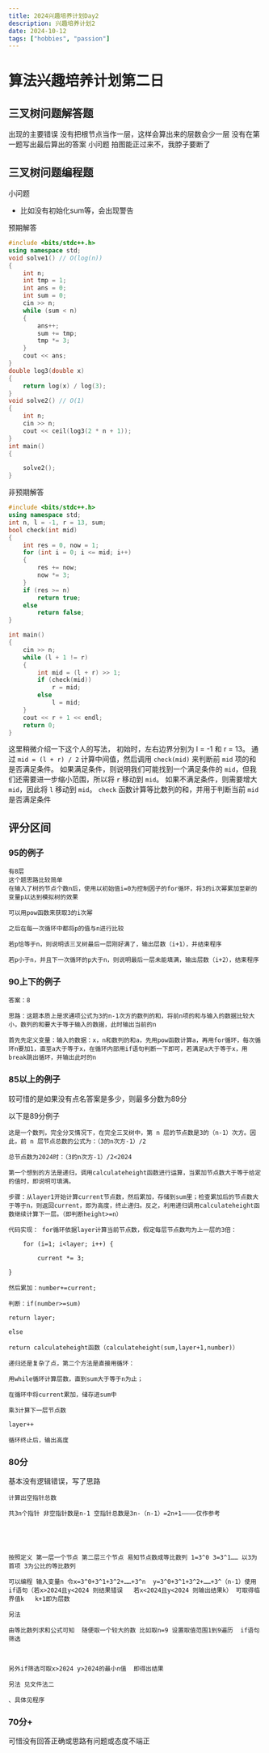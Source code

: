```yaml
---
title: 2024兴趣培养计划Day2
description: 兴趣培养计划2
date: 2024-10-12
tags: ["hobbies", "passion"]
---
```

# 算法兴趣培养计划第二日

## 三叉树问题解答题

出现的主要错误
没有把根节点当作一层，这样会算出来的层数会少一层
没有在第一题写出最后算出的答案
小问题
拍图能正过来不，我脖子要断了

## 三叉树问题编程题

小问题

- 比如没有初始化sum等，会出现警告

预期解答

```cpp
#include <bits/stdc++.h>
using namespace std;
void solve1() // O(log(n))
{
    int n;
    int tmp = 1;
    int ans = 0;
    int sum = 0;
    cin >> n;
    while (sum < n)
    {
        ans++;
        sum += tmp;
        tmp *= 3;
    }
    cout << ans;
}
double log3(double x)
{
    return log(x) / log(3);
}
void solve2() // O(1)
{
    int n;
    cin >> n;
    cout << ceil(log3(2 * n + 1));
}
int main()
{

    solve2();
}
```

非预期解答

```cpp
#include <bits/stdc++.h>
using namespace std;
int n, l = -1, r = 13, sum;
bool check(int mid)
{
    int res = 0, now = 1;
    for (int i = 0; i <= mid; i++)
    {
        res += now;
        now *= 3;
    }
    if (res >= n)
        return true;
    else
        return false;
}

int main()
{
    cin >> n;
    while (l + 1 != r)
    {
        int mid = (l + r) >> 1;
        if (check(mid))
            r = mid;
        else
            l = mid;
    }
    cout << r + 1 << endl;
    return 0;
}
```

这里稍微介绍一下这个人的写法，
初始时，左右边界分别为 l = -1 和 r = 13。
通过 `mid = (l + r) / 2` 计算中间值，然后调用 `check(mid)` 来判断前 `mid` 项的和是否满足条件。
如果满足条件，则说明我们可能找到一个满足条件的 `mid`，但我们还需要进一步缩小范围，所以将 `r` 移动到 `mid`。
如果不满足条件，则需要增大 `mid`，因此将 `l` 移动到 `mid`。
`check` 函数计算等比数列的和，并用于判断当前 `mid` 是否满足条件

## 评分区间

### 95的例子

```
有8层
这个题思路比较简单
在输入了树的节点个数n后，使用以初始值i=0为控制因子的for循环，将3的i次幂累加至新的变量p以达到模拟树的效果

可以用pow函数来获取3的i次幂

之后在每一次循环中都将p的值与n进行比较

若p恰等于n，则说明该三叉树最后一层刚好满了，输出层数（i+1），并结束程序

若p小于n，并且下一次循环的p大于n，则说明最后一层未能填满，输出层数（i+2），结束程序
```

### 90上下的例子

```
答案：8

思路：这题本质上是求通项公式为3的n-1次方的数列的和，将前n项的和与输入的数据比较大小，数列的和要大于等于输入的数据，此时输出当前的n

首先先定义变量：输入的数据：x，n和数列的和a，先用pow函数计算a，再用for循环，每次循环n要加1，直至a大于等于x，在循环内部用if语句判断一下即可，若满足a大于等于x，用break跳出循环，并输出此时的n
```

### 85以上的例子

较可惜的是如果没有点名答案是多少，则最多分数为89分

以下是89分例子

```
这是一个数列，完全分叉情况下，在完全三叉树中，第 n 层的节点数是3的（n-1）次方。因此，前 n 层节点总数的公式为：（3的n次方-1）/2

总节点数为2024时：（3的n次方-1）/2<2024

第一个想到的方法是递归，调用calculateheight函数进行运算，当累加节点数大于等于给定的值时，即说明可填满。

步骤：从layer1开始计算current节点数，然后累加，存储到sum里；检查累加后的节点数大于等于n，则返回current，即为高度，终止递归。反之，利用递归调用calculateheight函数继续计算下一层。（即判断height>=n）

代码实现： for循环依据layer计算当前节点数，假定每层节点数均为上一层的3倍：

    for (i=1; i<layer; i++) {

        current *= 3;

}

然后累加：number+=current;

判断：if(number>=sum)

return layer;

else

return calculateheight函数（calculateheight(sum,layer+1,number)）

递归还是复杂了点，第二个方法是直接用循环：

用while循环计算层数，直到sum大于等于n为止；

在循环中将current累加，储存进sum中

乘3计算下一层节点数

layer++

循环终止后，输出高度
```

### 80分

基本没有逻辑错误，写了思路

```
计算出空指针总数

共3n个指针 非空指针数是n-1 空指针总数是3n-（n-1）=2n+1————仅作参考 

 

 

按照定义 第一层一个节点 第二层三个节点 易知节点数成等比数列 1=3^0 3=3^1…… 以3为首项 3为公比的等比数列

可以编程 输入变量n 令x=3^0+3^1+3^2+……+3^n  y=3^0+3^1+3^2+……+3^（n-1）使用if语句（若x>2024且y<2024 则结果错误   若x<2024且y<2024 则输出结果k） 可取得临界值k   k+1即为层数

另法 

由等比数列求和公式可知  随便取一个较大的数 比如取n=9 设置取值范围1到9遍历  if语句筛选

 

另外if筛选可取x>2024 y>2024的最小n值  即得出结果

另法 见文件法二  

、具体见程序
```

### 70分+

可惜没有回答正确或思路有问题或态度不端正
